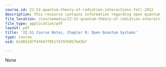 ```yaml
---
course_id: 22-51-quantum-theory-of-radiation-interactions-fall-2012
description: This resource contains information regarding open quantum systems.
file_location: /coursemedia/22-51-quantum-theory-of-radiation-interactions-fall-2012/b24652d7f4f647f05174797b957bd3bf_MIT22_51F12_Ch8.pdf
file_type: application/pdf
layout: pdf
title: '22.51 Course Notes, Chapter 8: Open Quantum Systems'
type: course
uid: b24652d7f4f647f05174797b957bd3bf

---
```

None